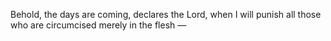 Behold, the days are coming, declares the Lord, when I will punish all those who are circumcised merely in the flesh —

